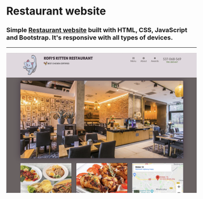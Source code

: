 # Restaurant website
### Simple [Restaurant website](https://krzliszka.github.io/webdev/Restaurant/) built with HTML, CSS, JavaScript and Bootstrap. It's responsive with all types of devices.
---

![Alt text](Restaurant/1.png?raw=true )
